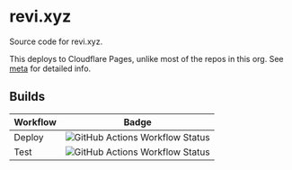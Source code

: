 # revi.xyz

Source code for revi.xyz.

This deploys to Cloudflare Pages, unlike most of the repos in this org.
See [meta](https://revi.xyz/meta/) for detailed info.

## Builds

<!-- prettier-ignore -->
| Workflow | Badge |
| ---- | ---- |
| Deploy | ![GitHub Actions Workflow Status](https://img.shields.io/github/actions/workflow/status/revinet/revi.xyz/cloudflare-pages.yml?branch=prod&logo=github) |
| Test | ![GitHub Actions Workflow Status](https://img.shields.io/github/actions/workflow/status/revinet/revi.xyz/cloudflare-pages.yml?branch=master&logo=github) |

